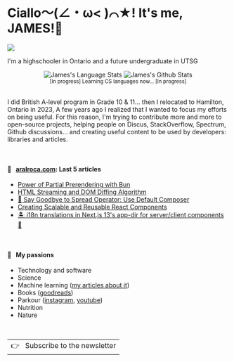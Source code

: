 # Ciallo～(∠・ω< )⌒★! It's me, JAMES!👋

![](https://github.com/halfrost/halfrost/blob/master/icons/header_1.png)

I'm a highschooler in Ontario and a future undergraduate in UTSG

<div align="center">
  <img width="" src="https://github-readme-stats.vercel.app/api/top-langs/?username=Jamessssssama&layout=compact&hide_title=1&card_width=300" alt="James's Language Stats"></img>
  <img src="https://github-readme-stats.vercel.app/api?username=Jamessssssama&show_icons=true" alt="James's Github Stats"></img>
  <br />
  <small>[In progress] Learning CS languages now... [In progress] </small>
  <br />
  <br />
</div>

I did British A-level program in Grade 10 & 11... then I relocated to Hamilton, Ontario in 2023, A few years ago I realized that I wanted to focus my efforts on being useful. For this reason, I'm trying to contribute more and more to open-source projects, helping people on Discus, StackOverflow, Spectrum, Github discussions... and creating useful content to be used by developers: libraries and articles. 

<br />

#### 📖 &nbsp;&nbsp;[aralroca.com](https://aralroca.com): Last 5 articles
 
* [Power of Partial Prerendering with Bun](https://aralroca.com/blog/partial-prerendering) 
* [HTML Streaming and DOM Diffing Algorithm](https://aralroca.com/blog/html-node-streaming) 
* [👋 Say Goodbye to Spread Operator: Use Default Composer](https://aralroca.com/blog/default-composer) 
* [Creating Scalable and Reusable React Components](https://aralroca.com/blog/creating-scalable-and-reusable-react-components) 
* [🏝️ i18n translations in Next.js 13's app-dir for server/client components 🌊](https://aralroca.com/blog/i18n-translations-nextjs-13-app-dir)

<br />

#### 🧡 &nbsp;&nbsp;My passions

* Technology and software
* Science 
* Machine learning ([my articles about it](https://aralroca.com/blog?q=machine-learning))
* Books ([goodreads](https://www.goodreads.com/user/show/32447157-aral-roca-gomez))
* Parkour ([instagram](https://www.instagram.com/aralroca/), [youtube](http://youtube.com/aralroca))
* Nutrition
* Nature

<br />
<a href="https://aralroca.us8.list-manage.com/subscribe/post?u=29d99171aa3f671bde658475a&id=9f1a0b31e3">
  <table align="right">
      <tr>
          <td>
            👉 &nbsp;&nbsp;Subscribe to the newsletter
          </td>
      </tr>
  </table>
</a>
